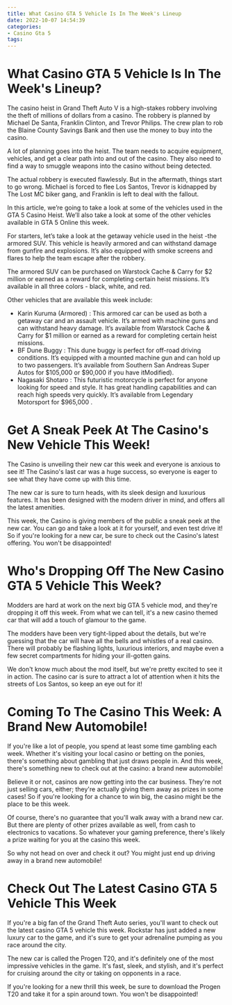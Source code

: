 ```yaml
---
title: What Casino GTA 5 Vehicle Is In The Week's Lineup
date: 2022-10-07 14:54:39
categories:
- Casino Gta 5
tags:
---
```



#  What Casino GTA 5 Vehicle Is In The Week's Lineup?

The casino heist in Grand Theft Auto V is a high-stakes robbery involving the theft of millions of dollars from a casino. The robbery is planned by Michael De Santa, Franklin Clinton, and Trevor Philips. The crew plan to rob the Blaine County Savings Bank and then use the money to buy into the casino.

 
A lot of planning goes into the heist. The team needs to acquire equipment, vehicles, and get a clear path into and out of the casino. They also need to find a way to smuggle weapons into the casino without being detected.

The actual robbery is executed flawlessly. But in the aftermath, things start to go wrong. Michael is forced to flee Los Santos, Trevor is kidnapped by The Lost MC biker gang, and Franklin is left to deal with the fallout.

In this article, we’re going to take a look at some of the vehicles used in the GTA 5 Casino Heist. We’ll also take a look at some of the other vehicles available in GTA 5 Online this week.

For starters, let’s take a look at the getaway vehicle used in the heist -the armored SUV. This vehicle is heavily armored and can withstand damage from gunfire and explosions. It’s also equipped with smoke screens and flares to help the team escape after the robbery.

The armored SUV can be purchased on Warstock Cache & Carry for $2 million or earned as a reward for completing certain heist missions. It’s available in all three colors - black, white, and red.

Other vehicles that are available this week include: 
- Karin Kuruma (Armored) : This armored car can be used as both a getaway car and an assault vehicle. It’s armed with machine guns and can withstand heavy damage. It’s available from Warstock Cache & Carry for $1 million or earned as a reward for completing certain heist missions. 
- BF Dune Buggy : This dune buggy is perfect for off-road driving conditions. It’s equipped with a mounted machine gun and can hold up to two passengers. It’s available from Southern San Andreas Super Autos for $105,000 or $90,000 if you have itModified). 
- Nagasaki Shotaro : This futuristic motorcycle is perfect for anyone looking for speed and style. It has great handling capabilities and can reach high speeds very quickly. It’s available from Legendary Motorsport for $965,000 .

#  Get A Sneak Peek At The Casino's New Vehicle This Week!

The Casino is unveiling their new car this week and everyone is anxious to see it! The Casino's last car was a huge success, so everyone is eager to see what they have come up with this time.

The new car is sure to turn heads, with its sleek design and luxurious features. It has been designed with the modern driver in mind, and offers all the latest amenities.

This week, the Casino is giving members of the public a sneak peek at the new car. You can go and take a look at it for yourself, and even test drive it! So if you're looking for a new car, be sure to check out the Casino's latest offering. You won't be disappointed!

#  Who's Dropping Off The New Casino GTA 5 Vehicle This Week?
Modders are hard at work on the next big GTA 5 vehicle mod, and they're dropping it off this week. From what we can tell, it's a new casino themed car that will add a touch of glamour to the game.

The modders have been very tight-lipped about the details, but we're guessing that the car will have all the bells and whistles of a real casino. There will probably be flashing lights, luxurious interiors, and maybe even a few secret compartments for hiding your ill-gotten gains.

We don't know much about the mod itself, but we're pretty excited to see it in action. The casino car is sure to attract a lot of attention when it hits the streets of Los Santos, so keep an eye out for it!

#  Coming To The Casino This Week: A Brand New Automobile!

If you're like a lot of people, you spend at least some time gambling each week. Whether it's visiting your local casino or betting on the ponies, there's something about gambling that just draws people in. And this week, there's something new to check out at the casino: a brand new automobile!

Believe it or not, casinos are now getting into the car business. They're not just selling cars, either; they're actually giving them away as prizes in some cases! So if you're looking for a chance to win big, the casino might be the place to be this week.

Of course, there's no guarantee that you'll walk away with a brand new car. But there are plenty of other prizes available as well, from cash to electronics to vacations. So whatever your gaming preference, there's likely a prize waiting for you at the casino this week.

So why not head on over and check it out? You might just end up driving away in a brand new automobile!

#  Check Out The Latest Casino GTA 5 Vehicle This Week

If you're a big fan of the Grand Theft Auto series, you'll want to check out the latest casino GTA 5 vehicle this week. Rockstar has just added a new luxury car to the game, and it's sure to get your adrenaline pumping as you race around the city.

The new car is called the Progen T20, and it's definitely one of the most impressive vehicles in the game. It's fast, sleek, and stylish, and it's perfect for cruising around the city or taking on opponents in a race.

If you're looking for a new thrill this week, be sure to download the Progen T20 and take it for a spin around town. You won't be disappointed!